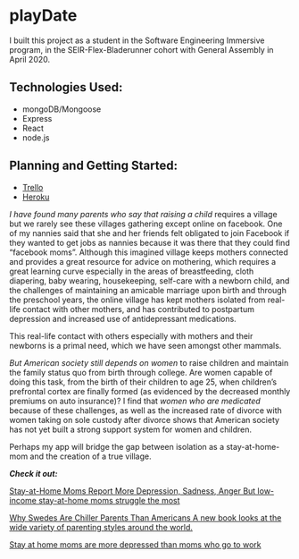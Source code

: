 playDate
========

I built this project as a student in the Software Engineering Immersive program, in the SEIR-Flex-Bladerunner cohort with General Assembly in April 2020. 

Technologies Used:
------------------

* mongoDB/Mongoose
* Express
* React
* node.js

Planning and Getting Started:
-----------------------------

* [Trello](https://trello.com/b/hpH7ncv7/playdate)
* [Heroku](https://playdate2020.herokuapp.com/)

*I have found many parents who say that raising a child* requires a village but we rarely see these villages gathering except online on facebook. One of my nannies said that she and her friends felt obligated to join Facebook if they wanted to get jobs as nannies because it was there that they could find “facebook moms”. Although this imagined village keeps mothers connected and provides a great resource for advice on mothering, which requires a great learning curve especially in the areas of breastfeeding, cloth diapering, baby wearing, housekeeping, self-care with a newborn child, and the challenges of maintaining an amicable marriage upon birth and through the preschool years, the online village has kept mothers isolated from real-life contact with other mothers, and has contributed to postpartum depression and increased use of antidepressant medications.


This real-life contact with others especially with mothers and their newborns is a primal need, which we have seen amongst other mammals.

*But American society still depends on women* to raise children and maintain the family status quo from birth through college. Are women capable of doing this task, from the birth of their children to age 25, when children’s prefrontal cortex are finally formed (as evidenced by the decreased monthly premiums on auto insurance)? I find that _women who are medicated_ because of these challenges, as well as the increased rate of divorce with women taking on sole custody after divorce shows that American society has not yet built a strong support system for women and children.

Perhaps my app will bridge the gap between isolation as a stay-at-home-mom and the creation of a true village.

_**Check it out:**_

[Stay-at-Home Moms Report More Depression, Sadness, Anger But low-income stay-at-home moms struggle the most](https://news.gallup.com/poll/154685/stay-home-moms-report-depression-sadness-anger.aspx)

[Why Swedes Are Chiller Parents Than Americans A new book looks at the wide variety of parenting styles around the world.](https://www.theatlantic.com/family/archive/2019/02/american-parents-scandinavian-different/582103/)

[Stay at home moms are more depressed than moms who go to work](https://www.huffpost.com/entry/depression-stay-at-home-moms_n_1527302)


